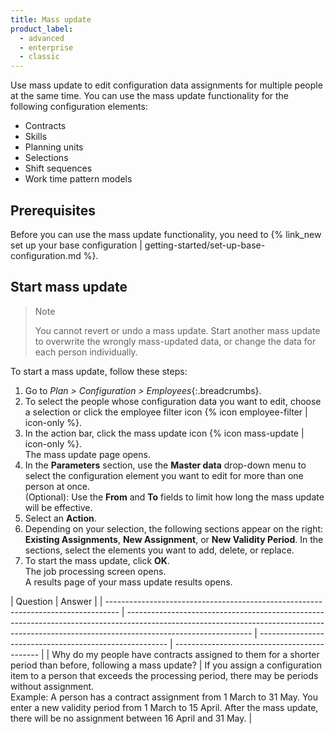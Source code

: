 ```yaml
---
title: Mass update
product_label:
  - advanced
  - enterprise
  - classic
---
```


Use mass update to edit configuration data assignments for multiple people at the same time.
You can use the mass update functionality for the following configuration elements:

- Contracts
- Skills
- Planning units
- Selections
- Shift sequences
- Work time pattern models

## Prerequisites

Before you can use the mass update functionality, you need to {% link_new set up your base configuration | getting-started/set-up-base-configuration.md %}.

## Start mass update

> Note
>
> You cannot revert or undo a mass update. Start another mass update to overwrite the wrongly mass-updated data, or change the data for each person individually.  

To start a mass update, follow these steps: 

1. Go to _Plan > Configuration > Employees_{:.breadcrumbs}.
2. To select the people whose configuration data you want to edit, choose a selection or click the employee filter icon {% icon employee-filter | icon-only %}.
3. In the action bar, click the mass update icon {% icon mass-update | icon-only %}.<br>The mass update page opens. 
4. In the **Parameters** section, use the **Master data** drop-down menu to select the configuration element you want to edit for more than one person at once.<br>(Optional): Use the **From** and **To** fields to limit how long the mass update will be effective.
5. Select an **Action**.
6. Depending on your selection, the following sections appear on the right: **Existing Assignments**, **New Assignment**, or **New Validity Period**. In the sections, select the elements you want to add, delete, or replace.
7. To start the mass update, click **OK**.<br>The job processing screen opens.<br>A results page of your mass update results opens.

| Question                                                                          | Answer                                                                                                                                                                                      |
| --------------------------------------------------------------------------------- | ------------------------------------------------------------------------------------------------------------------------------------------------------------------------------------------- | ------------------------------------------------------- | -------------------------------------------- |
| Why do my people have contracts assigned to them for a shorter period than before, following a mass update?                              | If you assign a configuration item to a person that exceeds the processing period, there may be periods without assignment.<br>Example: A person has a contract assignment from 1 March to 31 May. You enter a new validity period from 1 March to 15 April. After the mass update, there will be no assignment between 16 April and 31 May.                                                                                                                                           |


